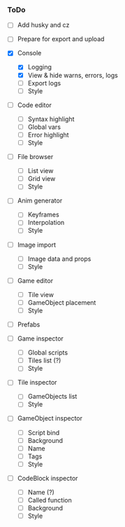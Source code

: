 ### ToDo

 - [ ] Add husky and cz
 - [ ] Prepare for export and upload

 - [x] Console
   - [x] Logging
   - [x] View & hide warns, errors, logs
   - [ ] Export logs
   - [ ] Style
 - [ ] Code editor
   - [ ] Syntax highlight
   - [ ] Global vars
   - [ ] Error highlight
   - [ ] Style
 - [ ] File browser
   - [ ] List view
   - [ ] Grid view
   - [ ] Style
 - [ ] Anim generator
   - [ ] Keyframes
   - [ ] Interpolation 
   - [ ] Style
 - [ ] Image import
   - [ ] Image data and props 
   - [ ] Style
 - [ ] Game editor
   - [ ] Tile view
   - [ ] GameObject placement 
   - [ ] Style
 - [ ] Prefabs
 - [ ] Game inspector
   - [ ] Global scripts
   - [ ] Tiles list (?)
   - [ ] Style
 - [ ] Tile inspector
   - [ ] GameObjects list 
   - [ ] Style
 - [ ] GameObject inspector
   - [ ] Script bind
   - [ ] Background
   - [ ] Name
   - [ ] Tags
   - [ ] Style
 - [ ] CodeBlock inspector
   - [ ] Name (?)
   - [ ] Called function
   - [ ] Background 
   - [ ] Style
